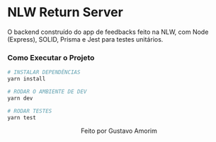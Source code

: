 # NLW Return Server
O backend construído do app de feedbacks feito na NLW, com Node (Express), SOLID, Prisma e Jest para testes unitários.

### Como Executar o Projeto
```bash
# INSTALAR DEPENDÊNCIAS
yarn install

# RODAR O AMBIENTE DE DEV
yarn dev

# RODAR TESTES
yarn test
```

<p align="center">Feito por Gustavo Amorim</p>